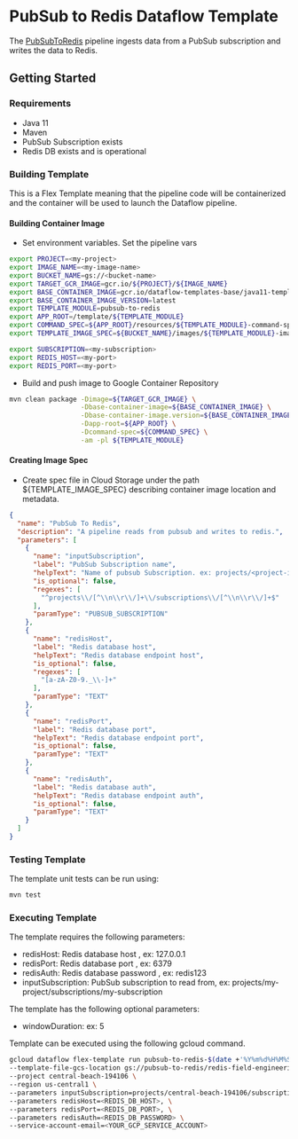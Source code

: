 # PubSub to Redis Dataflow Template

The [PubSubToRedis](src/main/java/com/google/cloud/teleport/v2/templates/PubSubToRedis.java) pipeline
ingests data from a PubSub subscription and writes the data to Redis.

## Getting Started

### Requirements
* Java 11
* Maven
* PubSub Subscription exists
* Redis DB exists and is operational

### Building Template
This is a Flex Template meaning that the pipeline code will be containerized and the container will be used to launch the Dataflow pipeline.

#### Building Container Image
* Set environment variables.
Set the pipeline vars
```sh
export PROJECT=<my-project>
export IMAGE_NAME=<my-image-name>
export BUCKET_NAME=gs://<bucket-name>
export TARGET_GCR_IMAGE=gcr.io/${PROJECT}/${IMAGE_NAME}
export BASE_CONTAINER_IMAGE=gcr.io/dataflow-templates-base/java11-template-launcher-base
export BASE_CONTAINER_IMAGE_VERSION=latest
export TEMPLATE_MODULE=pubsub-to-redis
export APP_ROOT=/template/${TEMPLATE_MODULE}
export COMMAND_SPEC=${APP_ROOT}/resources/${TEMPLATE_MODULE}-command-spec.json
export TEMPLATE_IMAGE_SPEC=${BUCKET_NAME}/images/${TEMPLATE_MODULE}-image-spec.json

export SUBSCRIPTION=<my-subscription>
export REDIS_HOST=<my-port>
export REDIS_PORT=<my-port>
```

* Build and push image to Google Container Repository
```sh
mvn clean package -Dimage=${TARGET_GCR_IMAGE} \
                  -Dbase-container-image=${BASE_CONTAINER_IMAGE} \
                  -Dbase-container-image.version=${BASE_CONTAINER_IMAGE_VERSION} \
                  -Dapp-root=${APP_ROOT} \
                  -Dcommand-spec=${COMMAND_SPEC} \
                  -am -pl ${TEMPLATE_MODULE}
```

#### Creating Image Spec

* Create spec file in Cloud Storage under the path ${TEMPLATE_IMAGE_SPEC} describing container image location and metadata.
```json
{
  "name": "PubSub To Redis",
  "description": "A pipeline reads from pubsub and writes to redis.",
  "parameters": [
    {
      "name": "inputSubscription",
      "label": "PubSub Subscription name",
      "helpText": "Name of pubsub Subscription. ex: projects/<project-id>/subscriptions/<subscription-name>",
      "is_optional": false,
      "regexes": [
        "^projects\\/[^\\n\\r\\/]+\\/subscriptions\\/[^\\n\\r\\/]+$"
      ],
      "paramType": "PUBSUB_SUBSCRIPTION"
    },
    {
      "name": "redisHost",
      "label": "Redis database host",
      "helpText": "Redis database endpoint host",
      "is_optional": false,
      "regexes": [
        "[a-zA-Z0-9._\\-]+"
      ],
      "paramType": "TEXT"
    },
    {
      "name": "redisPort",
      "label": "Redis database port",
      "helpText": "Redis database endpoint port",
      "is_optional": false,
      "paramType": "TEXT"
    },
    {
      "name": "redisAuth",
      "label": "Redis database auth",
      "helpText": "Redis database endpoint auth",
      "is_optional": false,
      "paramType": "TEXT"
    }
  ]
}
```

### Testing Template

The template unit tests can be run using:
```sh
mvn test
```

### Executing Template

The template requires the following parameters:
* redisHost: Redis database host , ex: 127.0.0.1
* redisPort: Redis database port , ex: 6379
* redisAuth: Redis database password , ex: redis123
* inputSubscription: PubSub subscription to read from, ex: projects/my-project/subscriptions/my-subscription

The template has the following optional parameters:
* windowDuration: ex: 5

Template can be executed using the following gcloud command.
```sh
gcloud dataflow flex-template run pubsub-to-redis-$(date +'%Y%m%d%H%M%S') \
--template-file-gcs-location gs://pubsub-to-redis/redis-field-engineering/pubsub-to-redis/flex/Cloud_PubSub_to_Redis \
--project central-beach-194106 \
--region us-central1 \
--parameters inputSubscription=projects/central-beach-194106/subscriptions/pubsub-to-redis, \
--parameters redisHost=<REDIS_DB_HOST>, \
--parameters redisPort=<REDIS_DB_PORT>, \
--parameters redisAuth=<REDIS_DB_PASSWORD> \
--service-account-email=<YOUR_GCP_SERVICE_ACCOUNT>
```
